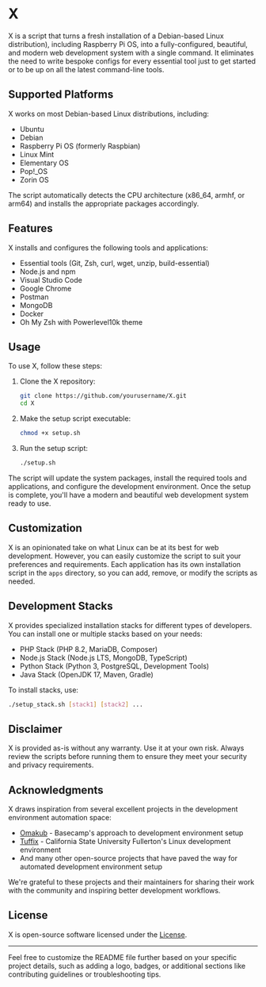 # X

X is a script that turns a fresh installation of a Debian-based Linux distribution), including Raspberry Pi OS, into a fully-configured, beautiful, and modern web development system with a single command. It eliminates the need to write bespoke configs for every essential tool just to get started or to be up on all the latest command-line tools.

## Supported Platforms

X works on most Debian-based Linux distributions, including:

- Ubuntu
- Debian
- Raspberry Pi OS (formerly Raspbian)
- Linux Mint
- Elementary OS
- Pop!_OS
- Zorin OS

The script automatically detects the CPU architecture (x86_64, armhf, or arm64) and installs the appropriate packages accordingly.

## Features

X installs and configures the following tools and applications:

- Essential tools (Git, Zsh, curl, wget, unzip, build-essential)
- Node.js and npm
- Visual Studio Code
- Google Chrome
- Postman
- MongoDB
- Docker
- Oh My Zsh with Powerlevel10k theme

## Usage

To use X, follow these steps:

1. Clone the X repository:

   ```bash
   git clone https://github.com/yourusername/X.git
   cd X
   ```

2. Make the setup script executable:

   ```bash
   chmod +x setup.sh
   ```

3. Run the setup script:

   ```bash
   ./setup.sh
   ```

The script will update the system packages, install the required tools and applications, and configure the development environment. Once the setup is complete, you'll have a modern and beautiful web development system ready to use.

## Customization

X is an opinionated take on what Linux can be at its best for web development. However, you can easily customize the script to suit your preferences and requirements. Each application has its own installation script in the `apps` directory, so you can add, remove, or modify the scripts as needed.

## Development Stacks

X provides specialized installation stacks for different types of developers. You can install one or multiple stacks based on your needs:

- PHP Stack (PHP 8.2, MariaDB, Composer)
- Node.js Stack (Node.js LTS, MongoDB, TypeScript)
- Python Stack (Python 3, PostgreSQL, Development Tools)
- Java Stack (OpenJDK 17, Maven, Gradle)

To install stacks, use:

```bash
./setup_stack.sh [stack1] [stack2] ...
```

## Disclaimer

X is provided as-is without any warranty. Use it at your own risk. Always review the scripts before running them to ensure they meet your security and privacy requirements.

## Acknowledgments

X draws inspiration from several excellent projects in the development environment automation space:

- [Omakub](https://github.com/basecamp/omakub) - Basecamp's approach to development environment setup
- [Tuffix](https://github.com/kevinwortman/tuffix) - California State University Fullerton's Linux development environment
- And many other open-source projects that have paved the way for automated development environment setup

We're grateful to these projects and their maintainers for sharing their work with the community and inspiring better development workflows.

## License

X is open-source software licensed under the [License](LICENSE).

---

Feel free to customize the README file further based on your specific project details, such as adding a logo, badges, or additional sections like contributing guidelines or troubleshooting tips.
